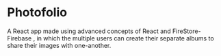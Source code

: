 # Photofolio
A React app made using advanced concepts of React and FireStore-Firebase , in which the multiple users can create their separate albums to share their images with one-another. 
